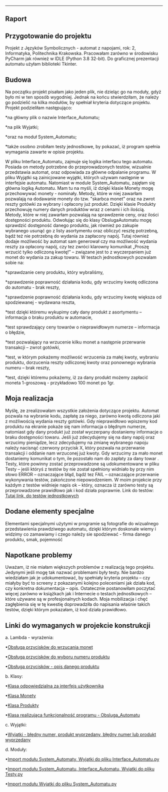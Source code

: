 -----------------------------------------------------------------------------------------------------
Raport
------------------------------------------------------------------------------------------------------

Przygotowanie do projektu
------------------------------------------------------------------------------------------------------
Projekt z Języków Symbolicznych -  automat z napojami, rok: 2, Informatyka, Politechnika Krakowska.
Pracowałam zarówno w środowisku PyCharm jak również w IDLE (Python 3.8 32-bit). Do graficznej prezentacji automatu użyłam biblioteki Tkinter. 
         
Budowa 
----------------------------------------------------------------------------------------------------------
Na początku projekt pisałam jako jeden plik, nie dzieląc go na moduły, gdyż było mi w ten sposób wygodniej. Jednak na końcu stwierdziłam, że należy go podzielić na kilka modułów, by spełniał kryteria dotyczące projektu.
 Projekt podzieliłam następująco: 
   
   *na główny plik o nazwie Interface_Automatu;
     
   *na plik Wyjatki;
     
   *oraz na moduł System_Automatu;
     
   *także osobno zrobiłam testy jednostkowe, by pokazać, iż program spełnia wymagania zawarte w opisie projektu.
     
 W pliku Interface_Automatu, zajmuje się logika interfacu tego automatu. Posiada on metody potrzebne do przeprowadzonych testów, wizualnie przedstawia automat, oraz odpowiada za główne odpalanie programu.
 W pliku Wyjątki są zainicjowane wyjątki, których używam następnie w interfejsie automatu.
 Natomiast w module System_Automatu, zajęłam się główna logiką Automatu. Mam tu na myśli, iż dzięki klasie Monety mogę przechowywać monety - nominały. Metody, które w niej zawarłam pozwalają na dodawanie monety do tzw. "skarbca monet" oraz na zwrot reszty gotówki za wybrany i opłacony już produkt. Dzięki klasie Produkty przechowuję numery danych produktów wraz z cenami i ich ilością. Metody, które w niej zawarłam pozwalają na sprawdzenie ceny, oraz ilości dostępności produktu. Odwołując się do klasy ObslugaAutomatu mogę sprawdzić dostępność danego produktu, jak również po zakupie wybranego usunąć go z listy asortymentu oraz obliczyć resztę potrzebną, bądź też nie potrzebną do wydania za zapłacony napój. Tutaj również dodaje możliwość by automat sam generował czy ma możliwość wydania reszty za opłacony napój, czy tez zwróci klarowny komunikat „Proszę wrzucić tylko odliczoną kwotę!” – związane jest to z wyczerpaniem już monet do wydania za zakup towaru. 
  W testach jednostkowych pozwalam sobie na:
   
   *sprawdzanie ceny produktu, który wybraliśmy, 
    
   *sprawdzenie poprawność działania kodu, gdy wrzucimy kwotę odliczona do automatu - brak reszty, 
    
   *sprawdzenie poprawność działania kodu, gdy wrzucimy kwotę większa od spodziewanej - wydawana reszta,
    
   *test dzięki któremu wykupimy cały dany produkt z asortymentu – informacja o braku produktu w automacie,
    
   *test sprawdzający ceny towarów o nieprawidłowym numerze – informacja o błędzie, 
    
   *test pozwalający na wrzucenie kilku monet a następnie przerwanie transakcji – zwrot gotówki, 
    
   *test, w którym pokażemy możliwość wrzucenia za małej kwoty, wybraniu produktu, dorzucenia reszty odliczonej kwoty oraz ponownego wybrania numeru – brak reszty, 
    
   *test, dzięki któremu pokażemy, iż za dany produkt możemy zapłacić moneta 1-groszową - przykładowo 100 monet po 1gr. 

Moja realizacja 
----------------------------------------------------------------------------------------------------------
Myślę, ze zrealizowałam wszystkie założenia dotyczące projektu. Automat pozwala na wybranie kodu, zapłatę za niego, zarówno kwotą odliczona jaki z możliwością wydania reszty gotówki. Gdy nieprawidłowo wpiszemy kod produktu na ekranie pokaże się nam informacja o błędnym numerze, natomiast gdy dany produkt już został wyczerpany dostaniemy informacje o braku dostępności towaru. Jeśli już zdecydujemy się na dany napój oraz wrzucimy pieniądze, lecz zdecydujemy na zmianę wybranego napoju należy nacisnąć czerwony przycisk X, który pozwala na przerwanie transakcji i oddanie nam wrzuconej już kwoty. Gdy wrzucimy za mało monet dostaniemy komunikat o tym, ile pozostało nam do zapłaty za dany towar . Testy, które powinny zostać przeprowadzone są udokumentowane w pliku Testy – jeśli któryś z testów by nie został spełniony widniało by przy nim słowo ERROR – oznaczające błąd, bądź tez FAIL – oznaczające przerwanie wykonywania testów, zakończone niepowodzeniem. W moim projekcie przy każdym z testów widnieje napis ok – który, oznacza iż  zarówno testy są przeprowadzone prawidłowo jak i kod działa poprawnie. Link do testów: [Tutaj link, do testów jednostkowych](https://github.com/SadowyKinga/Jezyki-Symboliczne-Automat-z-napojami/blob/master/Testy.py)

Dodane elementy specjalne 
----------------------------------------------------------------------------------------------------------
Elementami specjalnymi użytymi w programie są fotografie do wizualnego przedstawienia prawdziwego automatu, dzięki którym doskonale wiemy i widzimy co zamawiamy i czego należy sie spodziewać - firma danego produktu, smak, pojemność

Napotkane problemy
----------------------------------------------------------------------------------------------------------
Uważam, iż nie miałam większych problemów z realizacją tego projektu. Jedynymi jeśli mogę tak nazwać problemami były testy. Nie bardzo wiedziałam jak je udokumentować, by spełniały kryteria projektu – czy miałyby być to screeny z pokazanymi kolejno poleceniami jak działa kod, czy konkretna dokumentacja – opis. Ostatecznie postanowiłam poczytać więcej zarówno w książkach jak i Internecie o testach jednostkowych – które używane są w profesjonalnych kodach. Moja mobilizacja i chęć zagłębienia się w tę kwestię doprowadziła do napisania właśnie takich testów, dzięki którym pokazałam, iż kod działa prawidłowo. 



Linki do wymaganych w projekcie konstrukcji
----------------------------------------------------------------------------------------------------------

a. Lambda - wyrażenia:

  •[Obsługa przycisków do wrzucania monet](https://github.com/SadowyKinga/Jezyki-Symboliczne-Automat-z-napojami/blob/9607c7380520fbf3d227f48afffa1df6061dbac0/Interface_Automatu.py#L216)
  
  •[Obsługa przycisków do wyboru numeru produktu](https://github.com/SadowyKinga/Jezyki-Symboliczne-Automat-z-napojami/blob/9607c7380520fbf3d227f48afffa1df6061dbac0/Interface_Automatu.py#L231)
  
  •[Obsługa przycisków - opis danego produktu](https://github.com/SadowyKinga/Jezyki-Symboliczne-Automat-z-napojami/blob/4d64a91f1603fd5477cfa3827a172737166c2094/Interface_Automatu.py#L276)
  
	
b. Klasy:

  •[Klasa odpowiedzialna za interfejs użytkownika](https://github.com/SadowyKinga/Jezyki-Symboliczne-Automat-z-napojami/blob/9607c7380520fbf3d227f48afffa1df6061dbac0/Interface_Automatu.py#L12)
  
  •[Klasa Monety](https://github.com/SadowyKinga/Jezyki-Symboliczne-Automat-z-napojami/blob/668ee6f867836443564de900ba5575825f714c38/Automat%20z%20napojami.py#L12)
  
  •[Klasa Produkty](https://github.com/SadowyKinga/Jezyki-Symboliczne-Automat-z-napojami/blob/668ee6f867836443564de900ba5575825f714c38/Automat%20z%20napojami.py#L40)
  
  •[Klasa realizująca funkcjonalność programu - Obsluga_Automatu](https://github.com/SadowyKinga/Jezyki-Symboliczne-Automat-z-napojami/blob/668ee6f867836443564de900ba5575825f714c38/Automat%20z%20napojami.py#L65)
		
c. Wyjątki:

  •[Wyjątki - błędny numer, produkt wyprzedany, błędny numer lub produkt wyprzedany](https://github.com/SadowyKinga/Jezyki-Symboliczne-Automat-z-napojami/blob/master/Wyjatki.py)
		
d. Moduły:

  •[Import modułu System_Automaty, Wyjątki do pliku Interface_Automatu.py](https://github.com/SadowyKinga/Jezyki-Symboliczne-Automat-z-napojami/blob/668ee6f867836443564de900ba5575825f714c38/Interface_Automatu.py#L2)
  
  •[Import modułu System_Automatu, Interface_Automatu, Wyjatki do pliku Testy.py](https://github.com/SadowyKinga/Jezyki-Symboliczne-Automat-z-napojami/blob/668ee6f867836443564de900ba5575825f714c38/Testy.py#L2)
  
  •[Import modułu Wyjatki do pliku System_Automatu.py](https://github.com/SadowyKinga/Jezyki-Symboliczne-Automat-z-napojami/blob/668ee6f867836443564de900ba5575825f714c38/System_Automatu.py#L3)
